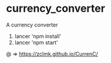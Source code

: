 # currency_converter

A currency converter

1. lancer 'npm install'
2. lancer 'npm start'

 @ => https://zclmk.github.io/CurrenC/